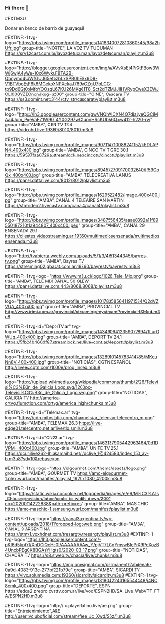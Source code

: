 ### Hi there 👋

<!--
**Carlospon/Carlospon** is a ✨ _special_ ✨ repository because its `README.md` (this file) appears on your GitHub profile.

Here are some ideas to get you started:

- 🔭 I’m currently working on ...
- 🌱 I’m currently learning ...
- 👯 I’m looking to collaborate on ...
- 🤔 I’m looking for help with ...
- 💬 Ask me about ...
- 📫 How to reach me: ...
- 😄 Pronouns: ...
- ⚡ Fun fact: ...
-->
#EXTM3U 

Donar en banco de barrio de guayaquil 

#EXTINF:-1 tvg-logo="https://pbs.twimg.com/profile_images/1418340072810860545/98a2hUfr.jpg" group-title="NORTE", LA VOZ TV TUCUMAN https://srv1.zcast.com.br/lavozdetucuman/lavozdetucuman/playlist.m3u8 

#EXTINF:-1 tvg-logo="https://blogger.googleusercontent.com/img/a/AVvXsEj4PrXtFBow3WWj6wjA4yWe-10x6WykuF8TA2B-Qbnymd4UiWfGUJ65efbzbLxSPB0hESx9D9-V1BTVboEsF6k6MGekoXNPXckaJ789vCZgU7bLCG-tp9Dd6Gt0bMfoYOOsqU67KU26MKg61T8_Sct2dTZMJJlIHVRypCweX3EWJCLl008YZBCncnJkeg=s200" group-title="CINE", Cascara TV https://ss3.domint.net:3144/ctv_str/cascaratv/playlist.m3u8 

#EXTINF:-1 tvg-logo="https://lh3.googleusercontent.com/gwVNQhVICXN4Q7djaLyeQGCiMAa4Jum_PqeVaFZ1W90T4Y0G297wC1upnHRcKUbA6Q=w412-h220-rw" group-title="AMBA", GEN TV 17.4 https://videohd.live:19360/8010/8010.m3u8 

#EXTINF:-1 tvg-logo="https://pbs.twimg.com/profile_images/907114710088241152/kEDLAPN4_400x400.jpg" group-title="AMBA", CINCO TV TIGRE 30.1 https://59537faa0729a.streamlock.net/cincotv/cincotv/playlist.m3u8 

#EXTINF:-1 tvg-logo="https://pbs.twimg.com/profile_images/894572709170032640/lf59GoQx_400x400.jpg" group-title="AMBA", TELECREATIVA LANUS https://panel.dattalive.com/8012/8012/playlist.m3u8 

#EXTINF:-1 tvg-logo="https://pbs.twimg.com/profile_images/1629522482/image_400x400.jpg" group-title="AMBA", CANAL 4 TELEAIRE SAN MARTIN https://stmvideo2.livecastv.com/canal4/canal4/playlist.m3u8 

#EXTINF:-1 tvg-logo="https://pbs.twimg.com/profile_images/3487556435/aaae8392a11f89550187210f1a944807_400x400.jpeg" group-title="AMBA", CANAL 29 ENSENADA 29.1 https://clientes.videostreaming.ar:19360/multimediosensenada/multimediosensenada.m3u8 

#EXTINF:-1 tvg-logo="http://tvabierta.weebly.com/uploads/5/1/3/4/51344345/bayres-tv.png" group-title="AMBA", Bayres TV https://streaming02.gbasat.com.ar:19360/bayrestv/bayrestv.m3u8 

#EXTINF:-1 tvg-logo="https://www.m3u.cl/logo/1026_Tele_Mix.png" group-title="AMBA", TELE MIX CANAL 50 GLEW https://panel.dattalive.com:443/8068/8068/playlist.m3u8 

#EXTINF:-1 tvg-logo="https://pbs.twimg.com/profile_images/1017835856411971584/Q2dVZVUA_400x400.jpg" group-title="AMBA", PROVINCIAL TV http://www.trimi.com.ar/provincial/streaming/mystreamProvincialHSMed.m3u8 

#EXTINF:-1 tvg-id="DeporTV.ar" tvg-logo="https://pbs.twimg.com/profile_images/1434906412359077894/1LurOWUq_400x400.jpg" group-title="AMBA", DEPORT TV 24.1 https://5fb24b460df87.streamlock.net/live-cont.ar/deportv/playlist.m3u8 

#EXTINF:-1 tvg-logo="https://pbs.twimg.com/profile_images/1328910145783414785/MKeuNn8V_400x400.jpg" group-title="NOTICIAS", CGTN ESPAÑOL http://livees.cgtn.com/1000e/prog_index.m3u8 

#EXTINF:-1 tvg-logo="https://upload.wikimedia.org/wikipedia/commons/thumb/2/26/Televisi%C3%B3n_de_Galicia_Logo.svg/1200px-Televisi%C3%B3n_de_Galicia_Logo.svg.png" group-title="NOTICIAS", GALICIA TV http://america-crtvg.flumotion.com/crtvg/america_high/chunks.m3u8 

#EXTINF:-1 tvg-id="Telemax.ar" tvg-logo="https://cdn.mitvstatic.com/channels/ar_telemax-telecentro_m.png" group-title="AMBA", TELEMAX 26.3 https://live-edge01.telecentro.net.ar/live/tlx.smil/.m3u8 

#EXTINF:-1 tvg-id="CN23.ar" tvg-logo="https://pbs.twimg.com/profile_images/1463137905442963464/0d1DVPM-_400x400.jpg" group-title="AMBA", UNIFE TV 25.1 https://dcunilive262-lh.akamaihd.net/i/dclive_1@424583/index_150_av-b.m3u8?sd=10&rebase=on 

#EXTINF:-1 tvg-logo="https://elgourmet.com/theme/assets/logo.png" group-title="AMBA", GOURMET TV https://amc-elgoourmet-1.plex.wurl.com/manifest/playlist_1920x1080_4200k.m3u8 

#EXTINF:-1 tvg-logo="https://static.wikia.nocookie.net/logopedia/images/e/e9/M%C3%A1s_Chic.svg/revision/latest/scale-to-width-down/200?cb=20200114222838&path-prefix=es" group-title="AMBA", MAS CHIC https://amc-maschic-1.samsung.wurl.com/manifest/playlist.m3u8 

#EXTINF:-1 tvg-logo="https://canal3argentina.tv/wp-content/uploads/2018/11/cropped-logoweb.png" group-title="AMBA", CANAL 3 ARGENTINA https://stmv1.voxhdnet.com/tresargtv/tresargtv/playlist.m3u8
#EXTINF:-1 tvg-logo="https://lh3.googleusercontent.com/-pKI6d5kptYI/XnDCiQcHe0I/AAAAAAAAw_Y/pjVT7LGqYmswBIePrX9PeXozB4UncbPEgCK8BGAsYHg/s0/2020-03-17.png" group-title="NOTICIAS", CHACRA TV https://s8.stweb.tv/chacra/live/chunks.m3u8 

#EXTINF:-1 tvg-logo="https://img.onesignal.com/permanent/2abdeea6-0a9d-4083-913c-277bf221b79e" group-title="AMBA", SICARDI TV https://vivo.solumedia.com:19360/sicarditv/sicarditv.m3u8
#EXTINF:-1 tvg-logo="https://pbs.twimg.com/profile_images/1318042243165544448/j4NC8cmk_400x400.png" group-title="DEPORTE", ESPN
https://edge2.prepro.cvattv.com.ar/live/vod/ESPN2HD/SA_Live_WebVTT_FTA/ESPN2HD.m3u8

#EXTINF:-1 tvg-logo="http:// x.playerlatino.live/ae.png" group-title="Entretenimiento",A&E
http://user.tvcluboficial.com/stream/free_Jc_Xwd/S6z/1.m3u8
